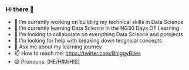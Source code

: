 ### Hi there 👋



- 🔭 I’m currently working on building my technical skills in Data Science
- 🌱 I’m currently learning Data Science in the NG30 Days OF Learning
- 👯 I’m looking to collaborate on everything Data Science and pprojects
- 🤔 I’m looking for help with breaking down tecgnical concepts
- 💬 Ask me about my learning journey
- 📫 How to reach me: https://twitter.com/BhiggyBites
- 😄 Pronouns: (HE/HIM/HIS)

